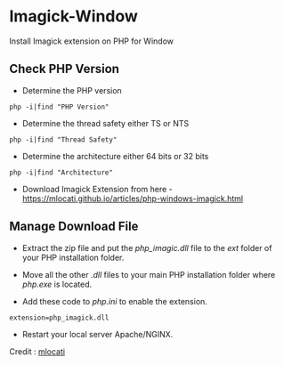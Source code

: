 # Imagick-Window
Install Imagick extension on PHP for Window

## Check PHP Version

- Determine the PHP version

```
php -i|find "PHP Version"
```

- Determine the thread safety either TS or NTS
```
php -i|find "Thread Safety"
```

- Determine the architecture either 64 bits or 32 bits
```
php -i|find "Architecture"
```

- Download Imagick Extension from here - https://mlocati.github.io/articles/php-windows-imagick.html

## Manage Download File

- Extract the zip file and put the *php_imagic.dll* file to the *ext* folder of your PHP installation folder.

- Move all the other *.dll* files to your main PHP installation folder where *php.exe* is located.

- Add these code to *php.ini* to enable the extension.
```
extension=php_imagick.dll
```

- Restart your local server Apache/NGINX.



Credit : [mlocati](https://github.com/mlocati?tab=overview&from=2022-02-01&to=2022-02-26)
